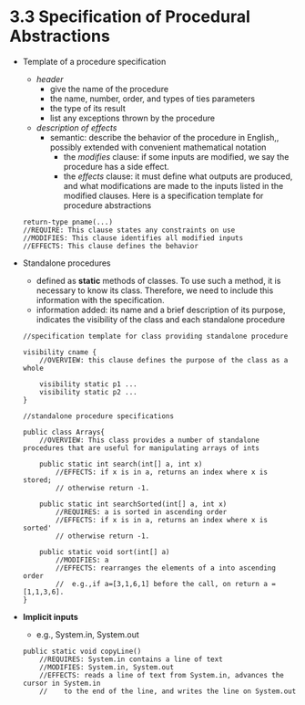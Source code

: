 3.3 Specification of Procedural Abstractions
============================================

- Template of a procedure specification
	- *header*
		- give the name of the procedure
		- the name, number, order, and types of ties parameters
		- the type of its result
		- list any exceptions thrown by the procedure
	- *description of effects*
		- semantic: describe the behavior of the procedure in English,, possibly extended with convenient mathematical notation
			- the *modifies* clause: if some inputs are modified, we say the procedure has a side effect. 
			- the *effects* clause: it must define what outputs are produced, and what modifications are made to the inputs listed in the modified clauses.
	Here is a specification template for procedure abstractions
	```
	return-type pname(...)
	//REQUIRE: This clause states any constraints on use
	//MODIFIES: This clause identifies all modified inputs
	//EFFECTS: This clause defines the behavior
	```
	
- Standalone procedures
	- defined as **static** methods of classes. To use such a method, it is necessary to know its class. Therefore, we need to include this information with the specification.
	- information added: its name and a brief description of its purpose, indicates the visibility of the class and each standalone procedure
	```
	//specification template for class providing standalone procedure
	
	visibility cname {
		//OVERVIEW: this clause defines the purpose of the class as a whole
		
		visibility static p1 ...
		visibility static p2 ...
	}
	```
	
	```
	//standalone procedure specifications
	
	public class Arrays{
		//OVERVIEW: This class provides a number of standalone procedures that are useful for manipulating arrays of ints
		
		public static int search(int[] a, int x)
			//EFFECTS: if x is in a, returns an index where x is stored;
			// otherwise return -1.
			
		public static int searchSorted(int[] a, int x)
			//REQUIRES: a is sorted in ascending order
			//EFFECTS: if x is in a, returns an index where x is sorted'
			// otherwise return -1.
		
		public static void sort(int[] a)
			//MODIFIES: a
			//EFFECTS: rearranges the elements of a into ascending order
			//  e.g.,if a=[3,1,6,1] before the call, on return a = [1,1,3,6].
	}
	```

- **Implicit inputs**
	- e.g., System.in, System.out
	```
	public static void copyLine()
		//REQUIRES: System.in contains a line of text
		//MODIFIES: System.in, System.out
		//EFFECTS: reads a line of text from System.in, advances the cursor in System.in  
		//    to the end of the line, and writes the line on System.out
	```